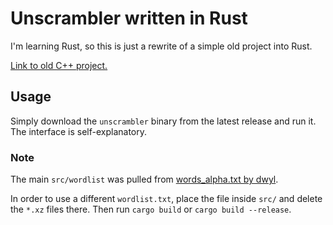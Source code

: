 # Unscrambler written in Rust

I'm learning Rust, so this is just a rewrite of a simple old project into Rust.

[Link to old C++ project.](https://github.com/SinTan1729/Unscrambler)

## Usage

Simply download the `unscrambler` binary from the latest release and run it. The interface is self-explanatory.

### Note

The main `src/wordlist` was pulled from [words_alpha.txt by dwyl](https://github.com/dwyl/english-words/).

In order to use a different `wordlist.txt`, place the file inside `src/` and delete the `*.xz` files there. Then run `cargo build` or `cargo build --release`.

